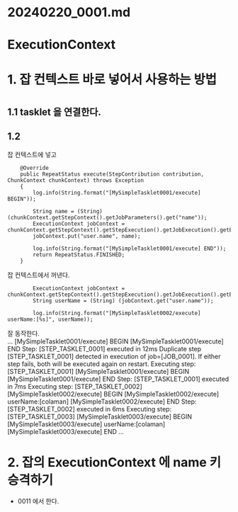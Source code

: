 
# 20240220_0001.md


# ExecutionContext




# 1. 잡 컨텍스트 바로 넣어서 사용하는 방법
# 
## 1.1 tasklet 을 연결한다.

## 1.2 
잡 컨텍스트에 넣고 
```
    @Override
    public RepeatStatus execute(StepContribution contribution, ChunkContext chunkContext) throws Exception
    {
        log.info(String.format("[MySimpleTasklet0001/execute] BEGIN"));
        
        String name = (String) (chunkContext.getStepContext().getJobParameters().get("name"));
        ExecutionContext jobContext = chunkContext.getStepContext().getStepExecution().getJobExecution().getExecutionContext();
        jobContext.put("user.name", name);
        
        log.info(String.format("[MySimpleTasklet0001/execute] END"));
        return RepeatStatus.FINISHED;
    }
```

잡 컨텍스트에서 꺼낸다.
```
        ExecutionContext jobContext = chunkContext.getStepContext().getStepExecution().getJobExecution().getExecutionContext();
        String userName = (String) (jobContext.get("user.name"));
        
        log.info(String.format("[MySimpleTasklet0002/execute] userName:[%s]", userName));
```        

잘 동작한다.    
...
[MySimpleTasklet0001/execute] BEGIN
[MySimpleTasklet0001/execute] END
Step: [STEP_TASKLET_0001] executed in 12ms
Duplicate step [STEP_TASKLET_0001] detected in execution of job=[JOB_0001]. If either step fails, both will be executed again on restart.
Executing step: [STEP_TASKLET_0001]
[MySimpleTasklet0001/execute] BEGIN
[MySimpleTasklet0001/execute] END
Step: [STEP_TASKLET_0001] executed in 7ms
Executing step: [STEP_TASKLET_0002]
[MySimpleTasklet0002/execute] BEGIN
[MySimpleTasklet0002/execute] userName:[colaman]
[MySimpleTasklet0002/execute] END
Step: [STEP_TASKLET_0002] executed in 6ms
Executing step: [STEP_TASKLET_0003]
[MySimpleTasklet0003/execute] BEGIN
[MySimpleTasklet0003/execute] userName:[colaman]
[MySimpleTasklet0003/execute] END
...






# 2. 잡의 ExecutionContext 에 name 키 승격하기

- 0011 에서 한다. 